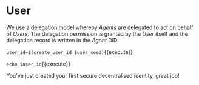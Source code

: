 # User

We use a delegation model whereby _Agents_ are delegated to act on behalf of _Users_. The delegation permission is granted by the _User_ itself and the delegation record is written in the _Agent_ DID.

`user_id=$(create_user_id $user_seed)`{{execute}}

`echo $user_id`{{execute}}

You've just created your first secure decentralised identity, great job!
